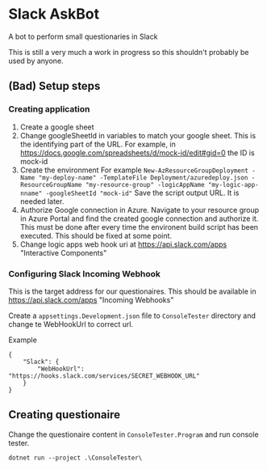 # Slack AskBot
A bot to perform small questionaries in Slack

This is still a very much a work in progress so this shouldn't probably be used by anyone.

## (Bad) Setup steps

### Creating application
1. Create a google sheet
2. Change googleSheetId in variables to match your google sheet.
   This is the identifying part of the URL. For example, in https://docs.google.com/spreadsheets/d/mock-id/edit#gid=0
   the ID is mock-id
3. Create the environment
   For example `New-AzResourceGroupDeployment -Name "my-deploy-name" -TemplateFile Deployment/azuredeploy.json -ResourceGroupName "my-resource-group" -logicAppName "my-logic-app-nname" -googleSheetId "mock-id"`
   Save the script output URL. It is needed later.
4. Authorize Google connection in Azure. Navigate to your resource group in Azure Portal and find the created google connection and authorize it. This must be done after every time the environent build script has been executed. This should be fixed at some point.
5. Change logic apps web hook uri at https://api.slack.com/apps "Interactive Components"

### Configuring Slack Incoming Webhook
This is the target address for our questionaires. This should be available in https://api.slack.com/apps "Incoming Webhooks"

Create a `appsettings.Development.json` file to `ConsoleTester` directory and change te WebHookUrl to correct url. 

Example
```
{
    "Slack": {
        "WebHookUrl": "https://hooks.slack.com/services/SECRET_WEBHOOK_URL"
    }
}
```

## Creating questionaire
Change the questionaire content in `ConsoleTester.Program` and run console tester.

```
dotnet run --project .\ConsoleTester\
```